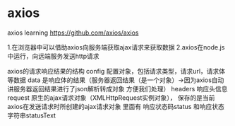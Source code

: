 # axios
axios learning
https://github.com/axios/axios

1.在浏览器中可以借助axios向服务端获取ajax请求来获取数据
2.axios在node.js中运行，向远端服务发送http请求

axios的请求响应结果的结构
config 配置对象，包括请求类型，请求url，请求体等数据
data 是响应体的结果（服务器返回结果（是一个对象）->因为axios自动讲服务器返回结果进行了json解析转成对象 方便我们处理）
headers 响应头信息
request 原生的ajax请求对象（XMLHttpRequest实例对象）， 保存的是当前axios在发送请求时所创建的ajax请求对象
        里面有 响应状态码status 和响应状态字符串statusText
